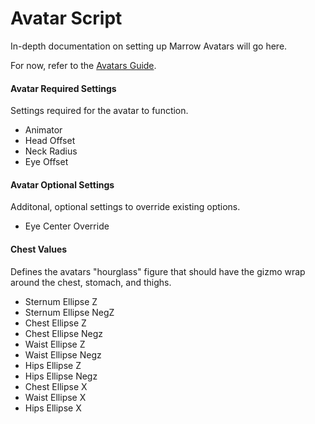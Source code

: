 # Avatar Script

In-depth documentation on setting up Marrow Avatars will go here.

For now, refer to the [Avatars Guide](./Avatars.md).

#### Avatar Required Settings
Settings required for the avatar to function.
- Animator
- Head Offset
- Neck Radius
- Eye Offset

#### Avatar Optional Settings
Additonal, optional settings to override existing options.
- Eye Center Override

#### Chest Values
Defines the avatars "hourglass" figure that should have the gizmo wrap around the chest, stomach, and thighs.
- Sternum Ellipse Z
- Sternum Ellipse NegZ
- Chest Ellipse Z
- Chest Ellipse Negz
- Waist Ellipse Z
- Waist Ellipse Negz
- Hips Ellipse Z
- Hips Ellipse Negz
- Chest Ellipse X
- Waist Ellipse X
- Hips Ellipse X


